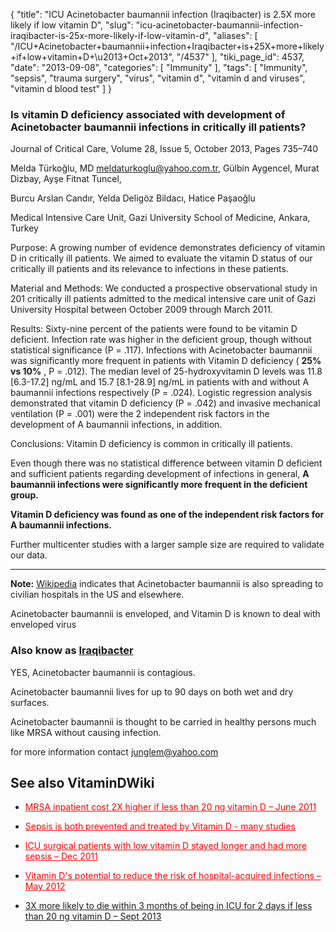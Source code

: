 {
    "title": "ICU Acinetobacter baumannii infection (Iraqibacter) is 2.5X more likely if low vitamin D",
    "slug": "icu-acinetobacter-baumannii-infection-iraqibacter-is-25x-more-likely-if-low-vitamin-d",
    "aliases": [
        "/ICU+Acinetobacter+baumannii+infection+Iraqibacter+is+25X+more+likely+if+low+vitamin+D+\u2013+Oct+2013",
        "/4537"
    ],
    "tiki_page_id": 4537,
    "date": "2013-09-08",
    "categories": [
        "Immunity"
    ],
    "tags": [
        "Immunity",
        "sepsis",
        "trauma surgery",
        "virus",
        "vitamin d",
        "vitamin d and viruses",
        "vitamin d blood test"
    ]
}


### Is vitamin D deficiency associated with development of Acinetobacter baumannii infections in critically ill patients?

Journal of Critical Care, Volume 28, Issue 5, October 2013, Pages 735–740

Melda Türkoğlu, MD meldaturkoglu@yahoo.com.tr,    Gülbin Aygencel,    Murat Dizbay,    Ayşe Fitnat Tuncel,

Burcu Arslan Candır,    Yelda Deligöz Bildacı,    Hatice Paşaoğlu

Medical Intensive Care Unit, Gazi University School of Medicine, Ankara, Turkey

Purpose: A growing number of evidence demonstrates deficiency of vitamin D in critically ill patients. We aimed to evaluate the vitamin D status of our critically ill patients and its relevance to infections in these patients.

Material and Methods: We conducted a prospective observational study in 201 critically ill patients admitted to the medical intensive care unit of Gazi University Hospital between October 2009 through March 2011.

Results: Sixty-nine percent of the patients were found to be vitamin D deficient. Infection rate was higher in the deficient group, though without statistical significance (P = .117). Infections with Acinetobacter baumannii was significantly more frequent in patients with Vitamin D deficiency ( **25% vs 10%** , P = .012). The median level of 25-hydroxyvitamin D levels was 11.8 <span>[6.3-17.2]</span> ng/mL and 15.7 <span>[8.1-28.9]</span> ng/mL in patients with and without A baumannii infections respectively (P = .024). Logistic regression analysis demonstrated that vitamin D deficiency (P = .042) and invasive mechanical ventilation (P = .001) were the 2 independent risk factors in the development of A baumannii infections, in addition. 

Conclusions: Vitamin D deficiency is common in critically ill patients. 

Even though there was no statistical difference between vitamin D deficient and sufficient patients regarding development of infections in general,  **A baumannii infections were significantly more frequent in the deficient group.**  

 **Vitamin D deficiency was found as one of the independent risk factors for A baumannii infections.** 

Further multicenter studies with a larger sample size are required to validate our data.

---

 **Note:**  [Wikipedia](http://en.wikipedia.org/wiki/Acinetobacter_baumannii%20) indicates that Acinetobacter baumannii is also spreading to civilian hospitals in the US and elsewhere.

Acinetobacter baumannii is enveloped, and Vitamin D is known to deal with enveloped virus

### Also know as [Iraqibacter](http://acinetobacterbaumannii.org/)

YES, Acinetobacter baumannii is contagious. 

Acinetobacter baumannii lives for up to 90 days on both wet and dry surfaces.

Acinetobacter baumannii is thought to be carried in healthy persons much like MRSA without causing infection.

for more information contact junglem@yahoo.com

## See also VitaminDWiki

* <a href="/posts/mrsa-inpatient-cost-2x-higher-if-less-than-20-ng-vitamin-d" style="color: red; text-decoration: underline;" title="This post/category does not exist yet: MRSA inpatient cost 2X higher if less than 20 ng vitamin D – June 2011">MRSA inpatient cost 2X higher if less than 20 ng vitamin D – June 2011</a>

* <a href="/posts/sepsis-is-both-prevented-and-treated-by-vitamin-d-many-studies" style="color: red; text-decoration: underline;" title="This post/category does not exist yet: Sepsis is both prevented and treated by Vitamin D - many studies">Sepsis is both prevented and treated by Vitamin D - many studies</a>

* <a href="/posts/icu-surgical-patients-with-low-vitamin-d-stayed-longer-and-had-more-sepsis" style="color: red; text-decoration: underline;" title="This post/category does not exist yet: ICU surgical patients with low vitamin D stayed longer and had more sepsis – Dec 2011">ICU surgical patients with low vitamin D stayed longer and had more sepsis – Dec 2011</a>

* <a href="/posts/vitamin-ds-potential-to-reduce-the-risk-of-hospital-acquired-infections" style="color: red; text-decoration: underline;" title="This post/category does not exist yet: Vitamin D's potential to reduce the risk of hospital-acquired infections – May 2012">Vitamin D's potential to reduce the risk of hospital-acquired infections – May 2012</a>

* [3X more likely to die within 3 months of being in ICU for 2 days if less than 20 ng vitamin D – Sept 2013](/posts/3x-more-likely-to-die-within-3-months-of-being-in-icu-for-2-days-if-less-than-20-ng-vitamin-d)